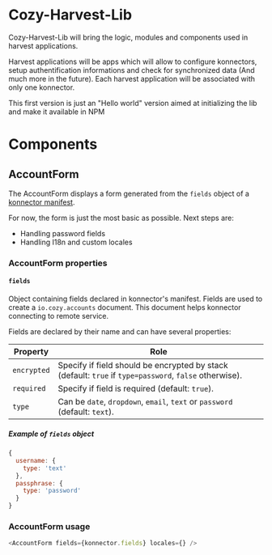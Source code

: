 Cozy-Harvest-Lib
=====

Cozy-Harvest-Lib will bring the logic, modules and components used in harvest applications.

Harvest applications will be apps which will allow to configure konnectors, setup authentification informations and check for synchronized data (And much more in the future).
Each harvest application will be associated with only one konnector.

This first version is just an "Hello world" version aimed at initializing the lib and make it available in NPM

# Components

## AccountForm

The AccountForm displays a form generated from the `fields` object of a [konnector manifest](https://docs.cozy.io/en/cozy-apps-registry/README/#1-prepare-your-application).

For now, the form is just the most basic as possible. Next steps are:
* Handling password fields
* Handling I18n and custom locales

### AccountForm properties
#### `fields`
Object containing fields declared in konnector's manifest. Fields are used to create a `io.cozy.accounts` document. This document helps konnector connecting to remote service.

Fields are declared by their name and can have several properties:

|Property|Role|
|-|-|
|`encrypted` | Specify if field should be encrypted by stack (default: `true` if `type=password`, `false` otherwise). |
|`required` | Specify if field is required (default: `true`). |
|`type` | Can be `date`, `dropdown`, `email`, `text` or `password` (default: `text`). |

##### Example of `fields` object
```js
{
  username: {
    type: 'text'
  },
  passphrase: {
    type: 'password'
  }
}
```

### AccountForm usage
```js
<AccountForm fields={konnector.fields} locales={} />
```

